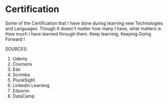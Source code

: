 # Certification
Some of the Certification that I have done during learning new Technologies and Languages.
Though It doesn't matter how many I have, what matters is How much I have learned through them.
Keep learning, Keeping Going Forward !


SOURCES:
1. Udemy
2. Coursera
3. Edx
4. Scrimba
5. PluralSight
6. Linkedin Learning
7. Eduonix
8. DataCamp
